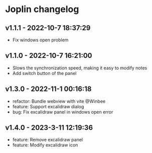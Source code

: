 # Joplin changelog

## v1.1.1 - 2022-10-7 18:37:29

- Fix windows open problem

## v1.1.0 - 2022-10-7 16:21:00

- Slows the synchronization speed, making it easy to modify notes
-  Add switch button of the panel

## v1.3.0 - 2022-11-1 00:16:18

- refactor: Bundle webview with vite @Winbee
- feature: Support excalidraw dialog
- bug: Fix excalidraw panel in windows open error

## v1.4.0 - 2023-3-11 12:19:36

- feature: Remove excalidraw panel
- feature: Modify excalidraw icon